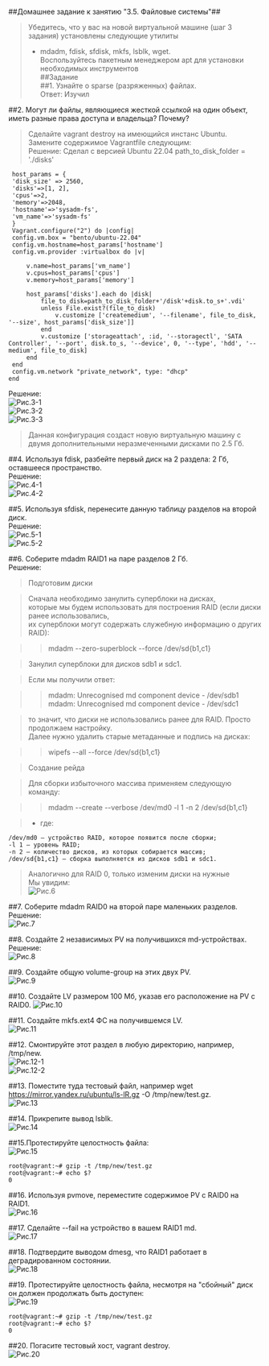 ##Домашнее задание к занятию "3.5. Файловые системы"##
>Убедитесь, что у вас на новой виртуальной машине (шаг 3 задания) установлены следующие утилиты  
> - mdadm, fdisk, sfdisk, mkfs, lsblk, wget.  
>Воспользуйтесь пакетным менеджером apt для установки необходимых инструментов  
##Задание  
##1. Узнайте о sparse (разряженных) файлах.  
Ответ: Изучил

##2. Могут ли файлы, являющиеся жесткой ссылкой на один объект, иметь разные права доступа и владельца? Почему?  

>Сделайте vagrant destroy на имеющийся инстанс Ubuntu. Замените содержимое Vagrantfile следующим:  
Решение:
>Сделал с версией Ubuntu 22.04
     path_to_disk_folder = './disks'
    
     host_params = {
     'disk_size' => 2560,
     'disks'=>[1, 2],
     'cpus'=>2,
     'memory'=>2048,
     'hostname'=>'sysadm-fs',
     'vm_name'=>'sysadm-fs'
     }
     Vagrant.configure("2") do |config|
     config.vm.box = "bento/ubuntu-22.04"
     config.vm.hostname=host_params['hostname']
     config.vm.provider :virtualbox do |v|

         v.name=host_params['vm_name']
         v.cpus=host_params['cpus']
         v.memory=host_params['memory']
 
         host_params['disks'].each do |disk|
             file_to_disk=path_to_disk_folder+'/disk'+disk.to_s+'.vdi'
             unless File.exist?(file_to_disk)
                 v.customize ['createmedium', '--filename', file_to_disk, '--size', host_params['disk_size']]
             end
             v.customize ['storageattach', :id, '--storagectl', 'SATA Controller', '--port', disk.to_s, '--device', 0, '--type', 'hdd', '--medium', file_to_disk]
         end
     end
     config.vm.network "private_network", type: "dhcp"
    end
Решение:  
![Рис.3-1](https://github.com/sasha047/devops-netology/blob/main/dz3-5/img/3-1.png )  
![Рис.3-2](https://github.com/sasha047/devops-netology/blob/main/dz3-5/img/3-2.png )  
![Рис.3-3](https://github.com/sasha047/devops-netology/blob/main/dz3-5/img/3-3.png )  

>Данная конфигурация создаст новую виртуальную машину с двумя дополнительными неразмеченными дисками по 2.5 Гб.

##4. Используя fdisk, разбейте первый диск на 2 раздела: 2 Гб, оставшееся пространство.  
Решение:  
![Рис.4-1](https://github.com/sasha047/devops-netology/blob/main/dz3-5/img/4-1.png )  
![Рис.4-2](https://github.com/sasha047/devops-netology/blob/main/dz3-5/img/4-2.png )  

##5. Используя sfdisk, перенесите данную таблицу разделов на второй диск.  
Решение:  
![Рис.5-1](https://github.com/sasha047/devops-netology/blob/main/dz3-5/img/5-1.png )  
![Рис.5-2](https://github.com/sasha047/devops-netology/blob/main/dz3-5/img/5-2.png )  

##6. Соберите mdadm RAID1 на паре разделов 2 Гб.  
Решение:  
>Подготовим диски  

>Сначала необходимо занулить суперблоки на дисках,  
>которые мы будем использовать для построения RAID (если диски ранее использовались,   
>их суперблоки могут содержать служебную информацию о других RAID):  
  
>>mdadm --zero-superblock --force /dev/sd{b1,c1}  
  
>Занулил  суперблоки для дисков sdb1 и sdc1.  
  
>Если мы получили ответ:  
  
>>mdadm: Unrecognised md component device - /dev/sdb1  
>>mdadm: Unrecognised md component device - /dev/sdc1  

>то значит, что диски не использовались ранее для RAID. Просто продолжаем настройку.  
>Далее нужно удалить старые метаданные и подпись на дисках:  
  
>>wipefs --all --force /dev/sd{b1,c1}  
  
>Создание рейда  
  
>Для сборки избыточного массива применяем следующую команду:  

>>mdadm --create --verbose /dev/md0 -l 1 -n 2 /dev/sd{b1,c1}  
  
>* где:  
  
    /dev/md0 — устройство RAID, которое появится после сборки;   
    -l 1 — уровень RAID;   
    -n 2 — количество дисков, из которых собирается массив;   
    /dev/sd{b1,c1} — сборка выполняется из дисков sdb1 и sdc1.  
  
>Аналогично для RAID 0, только изменим диски на нужные  
>Мы увидим:  
![Рис.6](https://github.com/sasha047/devops-netology/blob/main/dz3-5/img/6.png )  
  
##7. Соберите mdadm RAID0 на второй паре маленьких разделов.  
Решение:  
![Рис.7](https://github.com/sasha047/devops-netology/blob/main/dz3-5/img/7.png )  

##8. Создайте 2 независимых PV на получившихся md-устройствах.  
Решение:  
![Рис.8](https://github.com/sasha047/devops-netology/blob/main/dz3-5/img/8.png )  

##9. Создайте общую volume-group на этих двух PV.  
![Рис.9](https://github.com/sasha047/devops-netology/blob/main/dz3-5/img/9.png )  

##10. Создайте LV размером 100 Мб, указав его расположение на PV с RAID0.
![Рис.10](https://github.com/sasha047/devops-netology/blob/main/dz3-5/img/10.png )  

##11. Создайте mkfs.ext4 ФС на получившемся LV.  
![Рис.11](https://github.com/sasha047/devops-netology/blob/main/dz3-5/img/11.png )  

##12. Смонтируйте этот раздел в любую директорию, например, /tmp/new.  
![Рис.12-1](https://github.com/sasha047/devops-netology/blob/main/dz3-5/img/12-1.png )  
![Рис.12-2](https://github.com/sasha047/devops-netology/blob/main/dz3-5/img/12-2.png )  

##13. Поместите туда тестовый файл, например wget https://mirror.yandex.ru/ubuntu/ls-lR.gz -O /tmp/new/test.gz.  
![Рис.13](https://github.com/sasha047/devops-netology/blob/main/dz3-5/img/13.png )  

##14. Прикрепите вывод lsblk.  
![Рис.14](https://github.com/sasha047/devops-netology/blob/main/dz3-5/img/14.png )  

##15.Протестируйте целостность файла:  
![Рис.15](https://github.com/sasha047/devops-netology/blob/main/dz3-5/img/15.png )  

    root@vagrant:~# gzip -t /tmp/new/test.gz  
    root@vagrant:~# echo $?  
    0  
##16. Используя pvmove, переместите содержимое PV с RAID0 на RAID1.  
![Рис.16](https://github.com/sasha047/devops-netology/blob/main/dz3-5/img/16.png )  

##17. Сделайте --fail на устройство в вашем RAID1 md.  
![Рис.17](https://github.com/sasha047/devops-netology/blob/main/dz3-5/img/17.png )  

##18. Подтвердите выводом dmesg, что RAID1 работает в деградированном состоянии.  
![Рис.18](https://github.com/sasha047/devops-netology/blob/main/dz3-5/img/18.png )  

##19. Протестируйте целостность файла, несмотря на "сбойный" диск он должен продолжать быть доступен:  
![Рис.19](https://github.com/sasha047/devops-netology/blob/main/dz3-5/img/19.png )  

    root@vagrant:~# gzip -t /tmp/new/test.gz  
    root@vagrant:~# echo $?  
    0  
##20. Погасите тестовый хост, vagrant destroy.  
![Рис.20](https://github.com/sasha047/devops-netology/blob/main/dz3-5/img/20.png )  
